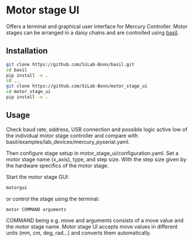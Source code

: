 # Motor stage UI

Offers a terminal and graphical user interface for Mercury Controller.
Motor stages can be arranged in a daisy chains and are controlled using [basil](https://github.com/SiLab-Bonn/basil).

## Installation

```bash
git clone https://github.com/SiLab-Bonn/basil.git
cd basil
pip install -e .
cd ..
git clone https://github.com/SiLab-Bonn/motor_stage_ui
cd motor_stage_ui
pip install -e .
```

## Usage

Check baud rate, address, USB connection and possible logic active low of the individual motor stage controller
and compare with basil/examples/lab_devices/mercury_pyserial.yaml.

Then configure stage setup in motor_stage_ui/configuration.yaml.
Set a motor stage name (x_axis), type, and step size.
With the step size given by the hardware specifics of the motor stage.

Start the motor stage GUI:
```bash
motorgui
```
or control the stage using the terminal:
```bash
motor COMMAND arguments
```
COMMAND being e.g. move and arguments consists of a move value and the motor stage name.
Motor stage UI accepts move values in different units (mm, cm, deg, rad...) and converts them automatically. 